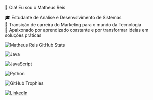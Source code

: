 👋 Olá! Eu sou o Matheus Reis  

🎓 Estudante de Análise e Desenvolvimento de Sistemas  
🔄 Transição de carreira do Marketing para o mundo da Tecnologia  
🚀 Apaixonado por aprendizado constante e por transformar ideias em soluções práticas

![Matheus Reis GitHub Stats](https://github-readme-stats.vercel.app/api?username=matheusreisn&show_icons=true&theme=radical&hide_title=true&include_all_commits=true&count_private=true)

![Java](https://img.shields.io/badge/Java-007396?style=for-the-badge&logo=java&logoColor=white)

![JavaScript](https://img.shields.io/badge/JavaScript-F7DF1E?style=for-the-badge&logo=javascript&logoColor=black)

![Python](https://img.shields.io/badge/Python-3776AB?style=for-the-badge&logo=python&logoColor=white)

![GitHub Trophies](https://github-profile-trophy.vercel.app/?username=matheusreisn&theme=radical&no-bg=true&no-frame=true&row=1)

[![LinkedIn](https://img.shields.io/badge/-LinkedIn-0A66C2?style=flat&logo=linkedin&logoColor=white)](https://www.linkedin.com/in/matheus-reis-052a3620a/)
